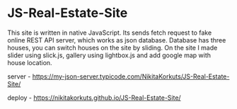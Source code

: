# JS-Real-Estate-Site
This site is written in native JavaScript. Its sends fetch request to fake online REST API server, which works as json database. Database has three houses, you can switch houses on the site by sliding. On the site I made slider using slick.js, gallery using lightbox.js and add google map with house location.

server - https://my-json-server.typicode.com/NikitaKorkuts/JS-Real-Estate-Site/

deploy - https://nikitakorkuts.github.io/JS-Real-Estate-Site/
